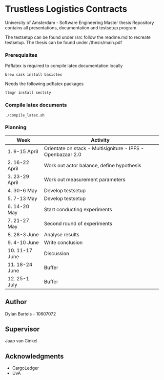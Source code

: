 # Trustless Logistics Contracts

University of Amsterdam - Software Engineering Master thesis
Repository contains all presentations, documentation and testsetup program.

The testsetup can be found under /src follow the readme.md to recreate testsetup.
The thesis can be found under /thesis/main.pdf

### Prerequisites

Pdflatex is required to compile latex documentation locally

```
brew cask install basictex
```

Needs the following pdflatex packages

```
tlmgr install sectsty
```

### Compile latex documents

```
./compile_latex.sh
```

### Planning

| Week           | Activity                                                    |
|----------------|-------------------------------------------------------------|
| 1. 9-15 April  | Orientate on stack - Multisigniture - IPFS - Openbazaar 2.0 |
| 2. 16-22 April | Work out actor balance, define hypothesis                   |
| 3. 23-29 April | Work out measurement parameters                             |
| 4. 30-6 May    | Develop testsetup                                           |
| 5. 7-13 May    | Develop testsetup                                           |
| 6. 14-20 May   | Start conducting experiments                                |
| 7. 21-27 May   | Second round of experiments                                 |
| 8. 28-3 June   | Analyse results                                             |
| 9. 4-10 June   | Write conclusion                                            |
| 10. 11-17 June | Discussion                                                  |
| 11. 18-24 June | Buffer                                                      |
| 12. 25-1 July  | Buffer                                                      |

## Author

Dylan Bartels - 10607072

## Supervisor

Jaap van Ginkel

## Acknowledgments

* CargoLedger
* UvA
